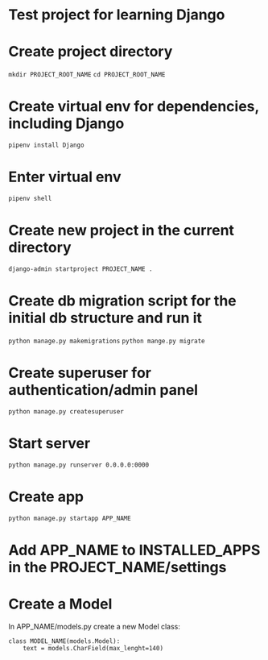 # Test project for learning Django

# Create project directory
`mkdir PROJECT_ROOT_NAME`
`cd PROJECT_ROOT_NAME`

# Create virtual env for dependencies, including Django
`pipenv install Django`

# Enter virtual env
`pipenv shell`

# Create new project in the current directory
`django-admin startproject PROJECT_NAME .`

# Create db migration script for the initial db structure and run it
`python manage.py makemigrations`
`python mange.py migrate`

# Create superuser for authentication/admin panel
`python manage.py createsuperuser`

# Start server
`python manage.py runserver 0.0.0.0:0000`

# Create app
`python manage.py startapp APP_NAME`
# Add APP_NAME to INSTALLED_APPS in the PROJECT_NAME/settings


# Create a Model
In APP_NAME/models.py create a new Model class:

    class MODEL_NAME(models.Model):
        text = models.CharField(max_lenght=140)


